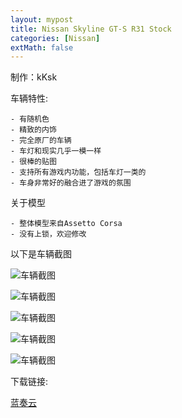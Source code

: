 ```yaml
---
layout: mypost
title: Nissan Skyline GT-S R31 Stock
categories: [Nissan]
extMath: false
---
```

制作：kKsk

车辆特性:

```
- 有随机色
- 精致的内饰
- 完全原厂的车辆
- 车灯和现实几乎一模一样
- 很棒的贴图
- 支持所有游戏内功能，包括车灯一类的
- 车身非常好的融合进了游戏的氛围
```

关于模型
```
- 整体模型来自Assetto Corsa
- 没有上锁，欢迎修改
```

以下是车辆截图

![车辆截图](https://pic.imgdb.cn/item/6394aba8b1fccdcd36422c2e.jpg)

![车辆截图](https://pic.imgdb.cn/item/6394aba8b1fccdcd36422c29.jpg)

![车辆截图](https://pic.imgdb.cn/item/6394aba8b1fccdcd36422c20.jpg)

![车辆截图](https://pic.imgdb.cn/item/6394aba8b1fccdcd36422c18.jpg)

![车辆截图](https://pic.imgdb.cn/item/6394aba8b1fccdcd36422c13.jpg)

下载链接:

[蓝奏云](https://kskmodel.lanzoue.com/iiyaI0id9q5c)
